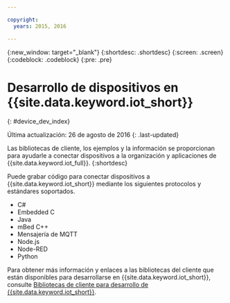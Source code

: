 ```yaml
---

copyright:
  years: 2015, 2016

---
```


{:new_window: target="_blank"}
{:shortdesc: .shortdesc}
{:screen: .screen}
{:codeblock: .codeblock}
{:pre: .pre}

# Desarrollo de dispositivos en {{site.data.keyword.iot_short}}
{: #device_dev_index}

Última actualización: 26 de agosto de 2016
{: .last-updated}

Las bibliotecas de cliente, los ejemplos y la información se proporcionan para ayudarle a conectar dispositivos a la organización y aplicaciones de {{site.data.keyword.iot_full}}.
{:shortdesc}

Puede grabar código para conectar dispositivos a {{site.data.keyword.iot_short}} mediante los siguientes protocolos y estándares soportados.

- C#
- Embedded C
- Java
- mBed C++
- Mensajería de MQTT
- Node.js
- Node-RED
- Python

Para obtener más información y enlaces a las bibliotecas del cliente que están disponibles para desarrollarse en {{site.data.keyword.iot_short}}, consulte [Bibliotecas de cliente para desarrollo de {{site.data.keyword.iot_short}}](../iot_platform_client_lib.html).
